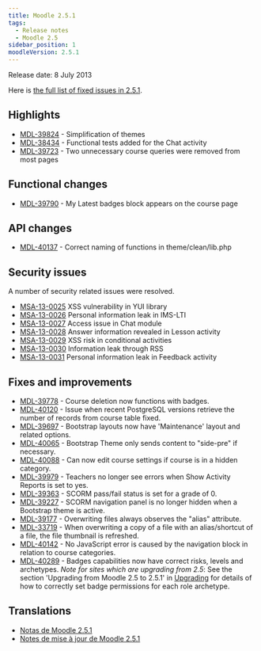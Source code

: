 ```yaml
---
title: Moodle 2.5.1
tags:
  - Release notes
  - Moodle 2.5
sidebar_position: 1
moodleVersion: 2.5.1
---
```

Release date: 8 July 2013

Here is [the full list of fixed issues in 2.5.1](https://tracker.moodle.org/secure/IssueNavigator!executeAdvanced.jspa?jqlQuery=project+%3D+mdl+AND+resolution+%3D+fixed+AND+fixVersion+in+%28%222.5.1%22%29+ORDER+BY+priority+DESC&runQuery=true&clear=true).

## Highlights

- [MDL-39824](https://tracker.moodle.org/browse/MDL-39824) - Simplification of themes
- [MDL-38434](https://tracker.moodle.org/browse/MDL-38434) - Functional tests added for the Chat activity
- [MDL-39723](https://tracker.moodle.org/browse/MDL-39723) - Two unnecessary course queries were removed from most pages

## Functional changes

- [MDL-39790](https://tracker.moodle.org/browse/MDL-39790) - My Latest badges block appears on the course page

## API changes

- [MDL-40137](https://tracker.moodle.org/browse/MDL-40137) - Correct naming of functions in theme/clean/lib.php

## Security issues

A number of security related issues were resolved.

- [MSA-13-0025](https://moodle.org/mod/forum/discuss.php?d=232496) XSS vulnerability in YUI library
- [MSA-13-0026](https://moodle.org/mod/forum/discuss.php?d=232497) Personal information leak in IMS-LTI
- [MSA-13-0027](https://moodle.org/mod/forum/discuss.php?d=232498) Access issue in Chat module
- [MSA-13-0028](https://moodle.org/mod/forum/discuss.php?d=232500) Answer information revealed in Lesson activity
- [MSA-13-0029](https://moodle.org/mod/forum/discuss.php?d=232501) XSS risk in conditional activities
- [MSA-13-0030](https://moodle.org/mod/forum/discuss.php?d=232502) Information leak through RSS
- [MSA-13-0031](https://moodle.org/mod/forum/discuss.php?d=232503) Personal information leak in Feedback activity

## Fixes and improvements

- [MDL-39778](https://tracker.moodle.org/browse/MDL-39778) - Course deletion now functions with badges.
- [MDL-40120](https://tracker.moodle.org/browse/MDL-40120) - Issue when recent PostgreSQL versions retrieve the number of records from course table fixed.
- [MDL-39697](https://tracker.moodle.org/browse/MDL-39697) - Bootstrap layouts now have 'Maintenance' layout and related options.
- [MDL-40065](https://tracker.moodle.org/browse/MDL-40065) - Bootstrap Theme only sends content to "side-pre" if necessary.
- [MDL-40088](https://tracker.moodle.org/browse/MDL-40088) - Can now edit course settings if course is in a hidden category.
- [MDL-39979](https://tracker.moodle.org/browse/MDL-39979) - Teachers no longer see errors when Show Activity Reports is set to yes.
- [MDL-39363](https://tracker.moodle.org/browse/MDL-39363) - SCORM pass/fail status is set for a grade of 0.
- [MDL-39227](https://tracker.moodle.org/browse/MDL-39227) - SCORM navigation panel is no longer hidden when a Bootstrap theme is active.
- [MDL-39177](https://tracker.moodle.org/browse/MDL-39177) - Overwriting files always observes the "alias" attribute.
- [MDL-33719](https://tracker.moodle.org/browse/MDL-33719) - When overwriting a copy of a file with an alias/shortcut of a file, the file thumbnail is refreshed.
- [MDL-40142](https://tracker.moodle.org/browse/MDL-40142) - No JavaScript error is caused by the navigation block in relation to course categories.
- [MDL-40289](https://tracker.moodle.org/browse/MDL-40289) - Badges capabilities now have correct risks, levels and archetypes. *Note for sites which are upgrading from 2.5*: See the section 'Upgrading from Moodle 2.5 to 2.5.1' in [Upgrading](https://docs.moodle.org/25/en/Upgrading) for details of how to correctly set badge permissions for each role archetype.

## Translations

- [Notas de Moodle 2.5.1](https://docs.moodle.org/es/Notas_de_Moodle_2.5.1)
- [Notes de mise à jour de Moodle 2.5.1](https://docs.moodle.org/fr/Notes_de_mise_à_jour_de_Moodle_2.5.1)
